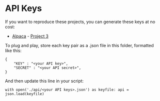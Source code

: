 # API Keys
If you want to reproduce these projects, you can generate these keys at no cost:

- [Alpaca](https://alpaca.markets/) - [Project 3](../project-3-trading-bot.ipynb)

To plug and play, store each key pair as a .json file in this folder, formatted like this:

```
{
    "KEY" : "<your API key>",
    "SECRET" : "<your API secret>",
}
```

And then update this line in your script:

```
with open('./api/<your API keys>.json') as keyfile: api = json.load(keyfile)
```